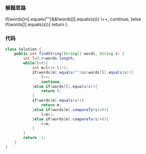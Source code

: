 ### 解题思路
if(words[m].equals("")&&!words[l].equals(s)){
    l++;
    continue;
}else if(words[l].equals(s)){
    return l;

### 代码

```java
class Solution {
    public int findString(String[] words, String s) {
        int l=0,r=words.length;
        while(l<r){
            int m=l+(r-l)/2;
            if(words[m].equals("")&&!words[l].equals(s)){
                l++;
                continue;
            }else if(words[l].equals(s)){
                return l;
            }
            if(words[m].equals(s)){
                return m;
            }else if(words[m].compareTo(s)<0){
                l=m+1;
            }else if(words[m].compareTo(s)>0){
                r=m;
            }
        }
        return -1;
    }
}
```